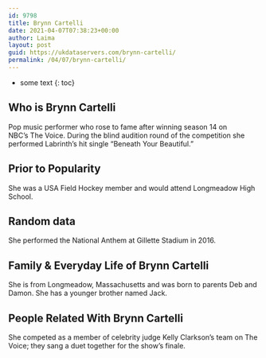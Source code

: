 ```yaml
---
id: 9798
title: Brynn Cartelli
date: 2021-04-07T07:38:23+00:00
author: Laima
layout: post
guid: https://ukdataservers.com/brynn-cartelli/
permalink: /04/07/brynn-cartelli/
---
```


* some text
{: toc}


## Who is Brynn Cartelli
                  
                  
                  
Pop music performer who rose to fame after winning season 14 on NBC&#8217;s The Voice. During the blind audition round of the competition she performed Labrinth&#8217;s hit single &#8220;Beneath Your Beautiful.&#8221;
                  
              
            
              
            
                
                
                
## Prior to Popularity
                  
                  
                  
She was a USA Field Hockey member and would attend Longmeadow High School.
                  
              
            
              
            
                
                
                
## Random data
                  
                  
                  
She performed the National Anthem at Gillette Stadium in 2016. 
                  
              
            
              
            
                
                
                
## Family & Everyday Life of Brynn Cartelli
                  
                  
                  
She is from Longmeadow, Massachusetts and was born to parents Deb and Damon. She has a younger brother named Jack. 
                  
              
            
              
            
                
                
                
## People Related With Brynn Cartelli
                  
                  
                  
She competed as a member of celebrity judge Kelly Clarkson&#8217;s team on The Voice; they sang a duet together for the show&#8217;s finale.
                  
              
            
              
            
                
              
            
              
              
            
            
              
            
          
          
          